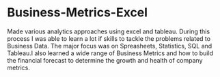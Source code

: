 # Business-Metrics-Excel
Made various analytics approaches using excel and tableau. During this process I was able to learn a lot if skills to tackle the problems related to Business Data.
The major focus was on Spreasheets, Statistics, SQL and Tableau.I also learned a wide range of Business Metrics and how to build the financial forecast to determine the growth and health of company metrics.
